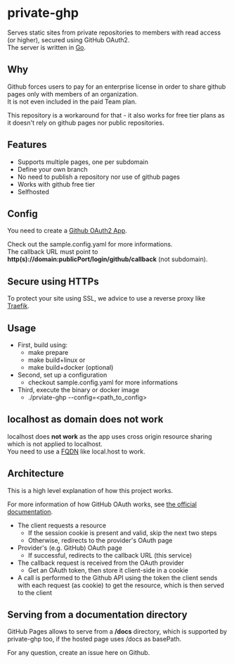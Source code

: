 # private-ghp

Serves static sites from private repositories to members with read access (or higher), secured using GitHub OAuth2.\
The server is written in [Go](https://go.dev/).

## Why

Github forces users to pay for an enterprise license in order to share github pages only with members of an organization.\
It is not even included in the paid Team plan.

This repository is a workaround for that - it also works for free tier plans as it doesn't rely on github pages nor public repositories.
## Features

- Supports multiple pages, one per subdomain
- Define your own branch
- No need to publish a repository nor use of github pages
- Works with github free tier
- Selfhosted

## Config

You need to create a [Github OAuth2 App](https://docs.github.com/en/developers/apps/building-oauth-apps/creating-an-oauth-app).

Check out the sample.config.yaml for more informations.\
The callback URL must point to **http(s)://domain:publicPort/login/github/callback** (not subdomain).

## Secure using HTTPs

To protect your site using SSL, we advice to use a reverse proxy like [Traefik](https://traefik.io/).

## Usage
- First, build using:
  - make prepare
  - make build+linux or 
  - make build+docker (optional)
- Second, set up a configuration 
  - checkout sample.config.yaml for more informations
- Third, execute the binary or docker image
  - ./prviate-ghp --config=\<path_to_config\>

## localhost as domain does not work
localhost does **not work** as the app uses cross origin resource sharing which is not applied to localhost. \
You need to use a [FQDN](https://en.wikipedia.org/wiki/Fully_qualified_domain_name) like local.host to work.

## Architecture

This is a high level explanation of how this project works.

For more information of how GitHub OAuth works, see [the official documentation](https://developer.github.com/apps/building-github-apps/identifying-and-authorizing-users-for-github-apps/).

- The client requests a resource
  - If the session cookie is present and valid, skip the next two steps
  - Otherwise, redirects to the provider's OAuth page
- Provider's (e.g. GitHub) OAuth page
  - If successful, redirects to the callback URL (this service)
- The callback request is received from the OAuth provider
  - Get an OAuth token, then store it client-side in a cookie
- A call is performed to the Github API using the token the client sends with each request (as cookie) to get the resource, which is then served to the client

## Serving from a documentation directory

GitHub Pages allows to serve from a **/docs** directory, which is supported by private-ghp too, if the hosted page uses /docs as basePath.

For any question, create an issue here on Github.

